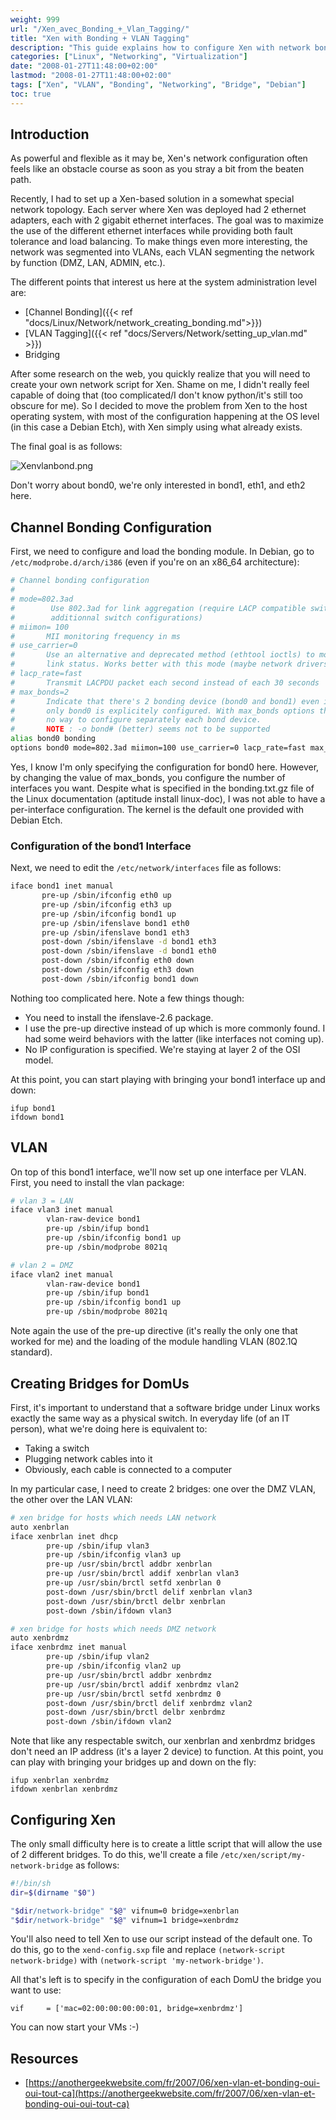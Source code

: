 ```yaml
---
weight: 999
url: "/Xen_avec_Bonding_+_Vlan_Tagging/"
title: "Xen with Bonding + VLAN Tagging"
description: "This guide explains how to configure Xen with network bonding and VLAN tagging to maximize ethernet interfaces usage with fault tolerance and load balancing."
categories: ["Linux", "Networking", "Virtualization"]
date: "2008-01-27T11:48:00+02:00"
lastmod: "2008-01-27T11:48:00+02:00"
tags: ["Xen", "VLAN", "Bonding", "Networking", "Bridge", "Debian"]
toc: true
---
```


## Introduction

As powerful and flexible as it may be, Xen's network configuration often feels like an obstacle course as soon as you stray a bit from the beaten path.

Recently, I had to set up a Xen-based solution in a somewhat special network topology. Each server where Xen was deployed had 2 ethernet adapters, each with 2 gigabit ethernet interfaces. The goal was to maximize the use of the different ethernet interfaces while providing both fault tolerance and load balancing. To make things even more interesting, the network was segmented into VLANs, each VLAN segmenting the network by function (DMZ, LAN, ADMIN, etc.).

The different points that interest us here at the system administration level are:

- [Channel Bonding]({{< ref "docs/Linux/Network/network_creating_bonding.md">}})
- [VLAN Tagging]({{< ref "docs/Servers/Network/setting_up_vlan.md" >}})
- Bridging

After some research on the web, you quickly realize that you will need to create your own network script for Xen. Shame on me, I didn't really feel capable of doing that (too complicated/I don't know python/it's still too obscure for me). So I decided to move the problem from Xen to the host operating system, with most of the configuration happening at the OS level (in this case a Debian Etch), with Xen simply using what already exists.

The final goal is as follows:

![Xenvlanbond.png](/images/xenvlanbond.avif)

Don't worry about bond0, we're only interested in bond1, eth1, and eth2 here.

## Channel Bonding Configuration

First, we need to configure and load the bonding module. In Debian, go to `/etc/modprobe.d/arch/i386` (even if you're on an x86_64 architecture):

```bash
# Channel bonding configuration
#
# mode=802.3ad
#        Use 802.3ad for link aggregation (require LACP compatible switch and
#        additionnal switch configurations)
# miimon= 100
#       MII monitoring frequency in ms
# use_carrier=0
#       Use an alternative and deprecated method (ethtool ioctls) to monitor
#       link status. Works better with this mode (maybe network drivers issues)
# lacp_rate=fast
#       Transmit LACPDU packet each second instead of each 30 seconds
# max_bonds=2
#       Indicate that there's 2 bonding device (bond0 and bond1) even if
#       only bond0 is explicitely configured. With max_bonds options there's
#       no way to configure separately each bond device.
#       NOTE : -o bond# (better) seems not to be supported
alias bond0 bonding
options bond0 mode=802.3ad miimon=100 use_carrier=0 lacp_rate=fast max_bonds=2
```

Yes, I know I'm only specifying the configuration for bond0 here. However, by changing the value of max_bonds, you configure the number of interfaces you want. Despite what is specified in the bonding.txt.gz file of the Linux documentation (aptitude install linux-doc), I was not able to have a per-interface configuration. The kernel is the default one provided with Debian Etch.

### Configuration of the bond1 Interface

Next, we need to edit the `/etc/network/interfaces` file as follows:

```bash
iface bond1 inet manual
       pre-up /sbin/ifconfig eth0 up
       pre-up /sbin/ifconfig eth3 up
       pre-up /sbin/ifconfig bond1 up
       pre-up /sbin/ifenslave bond1 eth0
       pre-up /sbin/ifenslave bond1 eth3
       post-down /sbin/ifenslave -d bond1 eth3
       post-down /sbin/ifenslave -d bond1 eth0
       post-down /sbin/ifconfig eth0 down
       post-down /sbin/ifconfig eth3 down
       post-down /sbin/ifconfig bond1 down
```

Nothing too complicated here. Note a few things though:

- You need to install the ifenslave-2.6 package.
- I use the pre-up directive instead of up which is more commonly found. I had some weird behaviors with the latter (like interfaces not coming up).
- No IP configuration is specified. We're staying at layer 2 of the OSI model.

At this point, you can start playing with bringing your bond1 interface up and down:

```
ifup bond1
ifdown bond1
```

## VLAN

On top of this bond1 interface, we'll now set up one interface per VLAN. First, you need to install the vlan package:

```bash
# vlan 3 = LAN
iface vlan3 inet manual
        vlan-raw-device bond1
        pre-up /sbin/ifup bond1
        pre-up /sbin/ifconfig bond1 up
        pre-up /sbin/modprobe 8021q

# vlan 2 = DMZ
iface vlan2 inet manual
        vlan-raw-device bond1
        pre-up /sbin/ifup bond1
        pre-up /sbin/ifconfig bond1 up
        pre-up /sbin/modprobe 8021q
```

Note again the use of the pre-up directive (it's really the only one that worked for me) and the loading of the module handling VLAN (802.1Q standard).

## Creating Bridges for DomUs

First, it's important to understand that a software bridge under Linux works exactly the same way as a physical switch. In everyday life (of an IT person), what we're doing here is equivalent to:

- Taking a switch
- Plugging network cables into it
- Obviously, each cable is connected to a computer

In my particular case, I need to create 2 bridges: one over the DMZ VLAN, the other over the LAN VLAN:

```bash
# xen bridge for hosts which needs LAN network
auto xenbrlan
iface xenbrlan inet dhcp
        pre-up /sbin/ifup vlan3
        pre-up /sbin/ifconfig vlan3 up
        pre-up /usr/sbin/brctl addbr xenbrlan
        pre-up /usr/sbin/brctl addif xenbrlan vlan3
        pre-up /usr/sbin/brctl setfd xenbrlan 0
        post-down /usr/sbin/brctl delif xenbrlan vlan3
        post-down /usr/sbin/brctl delbr xenbrlan
        post-down /sbin/ifdown vlan3

# xen bridge for hosts which needs DMZ network
auto xenbrdmz
iface xenbrdmz inet manual
        pre-up /sbin/ifup vlan2
        pre-up /sbin/ifconfig vlan2 up
        pre-up /usr/sbin/brctl addbr xenbrdmz
        pre-up /usr/sbin/brctl addif xenbrdmz vlan2
        pre-up /usr/sbin/brctl setfd xenbrdmz 0
        post-down /usr/sbin/brctl delif xenbrdmz vlan2
        post-down /usr/sbin/brctl delbr xenbrdmz
        post-down /sbin/ifdown vlan2
```

Note that like any respectable switch, our xenbrlan and xenbrdmz bridges don't need an IP address (it's a layer 2 device) to function. At this point, you can play with bringing your bridges up and down on the fly:

```
ifup xenbrlan xenbrdmz
ifdown xenbrlan xenbrdmz
```

## Configuring Xen

The only small difficulty here is to create a little script that will allow the use of 2 different bridges. To do this, we'll create a file `/etc/xen/script/my-network-bridge` as follows:

```bash
#!/bin/sh
dir=$(dirname "$0")

"$dir/network-bridge" "$@" vifnum=0 bridge=xenbrlan
"$dir/network-bridge" "$@" vifnum=1 bridge=xenbrdmz
```

You'll also need to tell Xen to use our script instead of the default one. To do this, go to the `xend-config.sxp` file and replace `(network-script network-bridge)` with `(network-script 'my-network-bridge')`.

All that's left is to specify in the configuration of each DomU the bridge you want to use:

```
vif     = ['mac=02:00:00:00:00:01, bridge=xenbrdmz']
```

You can now start your VMs :-)

## Resources
- [https://anothergeekwebsite.com/fr/2007/06/xen-vlan-et-bonding-oui-oui-tout-ca](https://anothergeekwebsite.com/fr/2007/06/xen-vlan-et-bonding-oui-oui-tout-ca)

